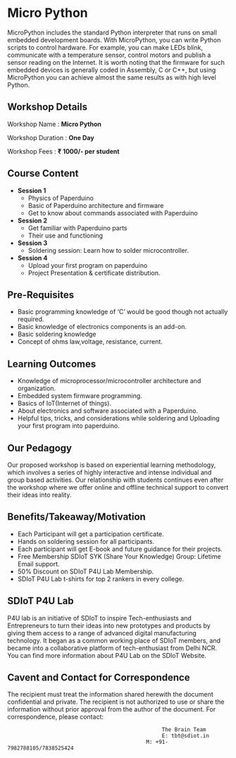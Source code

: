 # Micro Python
MicroPython includes the standard Python interpreter that runs on small embedded development boards. With MicroPython, you can write Python scripts to control hardware. For example, you can make LEDs blink, communicate with a temperature sensor, control motors and publish a sensor reading on the Internet. It is worth noting that the firmware for such embedded devices is generally coded in Assembly, C or C++, but using MicroPython you can achieve almost the same results as with high level Python.

## Workshop Details
Workshop Name : **Micro Python**

Workshop Duration : **One Day**

Workshop Fees : **₹ 1000/- per student**

## Course Content
+ **Session 1**
  + Physics of Paperduino
  + Basic of Paperduino architecture and firmware
  + Get to know about commands associated with Paperduino
+ **Session 2**
  + Get familiar with Paperduino parts
  + Their use and functioning
+ **Session 3**
  + Soldering session: Learn how to solder microcontroller.
+ **Session 4**
  + Upload your first program on paperduino
  + Project Presentation & certificate distribution.
## Pre-Requisites
+ Basic programming knowledge of ‘C’ would be good though not actually required.
+ Basic knowledge of electronics components is an add-on. 
+ Basic soldering knowledge
+ Concept of ohms law,voltage, resistance, current.
## Learning Outcomes
+ Knowledge of microprocessor/microcontroller architecture and organization.
+ Embedded system firmware programming.
+ Basics of IoT(Internet of things).
+ About electronics and software associated with a Paperduino.
+ Helpful tips, tricks, and considerations while soldering and Uploading your first program into paperduino.
## Our Pedagogy
Our proposed workshop is based on experiential learning methodology, which involves a series of highly interactive and intense individual and group based activities. Our relationship with students continues even after the workshop where we offer online and offline technical support to convert their ideas into reality.
## Benefits/Takeaway/Motivation
+ Each Participant will get a participation certificate.
+ Hands on soldering session for all participants.
+ Each participant will get E-book and future guidance for their projects.
+ Free Membership SDIoT SYK (Share Your Knowledge) Group: Lifetime Email support.
+ 50% Discount on SDIoT P4U Lab Membership.
+ SDIoT P4U Lab t-shirts for top 2 rankers in every college.
## SDIoT P4U Lab
P4U lab is an initiative of SDIoT to inspire Tech-enthusiasts and Entrepreneurs to turn their ideas into new prototypes and products by giving them access to a range of advanced digital manufacturing technology. It began as a common working place of SDIoT members, and became into a collaborative platform of tech-enthusiast from Delhi NCR. You can find more information about P4U Lab on the SDIoT Website.
## Cavent and Contact for Correspondence
The recipient must treat the information shared herewith the document confidential and private. The recipient is not authorized to use or share the information without prior approval from the author of the document. For correspondence, please contact:

                                                     The Brain Team
                                                     E: tbt@sdiot.in
                                                M: +91-7982788105/7838525424


